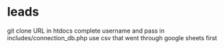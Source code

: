 # leads

git clone URL in htdocs
complete username and pass in includes/connection_db.php
use csv that went through google sheets first
